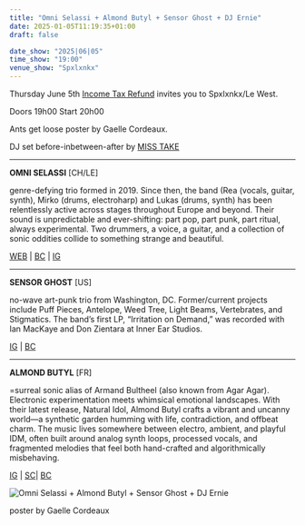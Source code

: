 ```yaml
---
title: "Omni Selassi + Almond Butyl + Sensor Ghost + DJ Ernie"
date: 2025-01-05T11:19:35+01:00
draft: false

date_show: "2025|06|05"
time_show: "19:00"
venue_show: "Spxlxnkx"
---
```


Thursday June 5th [Income Tax Refund](https://itritritr.netlify.app/upcoming/2025-06-05/) invites you to Spxlxnkx/Le West.

Doors 19h00
Start 20h00

Ants get loose poster by Gaelle Cordeaux.

DJ set before-inbetween-after by [MISS TAKE](https://soundcloud.com/mizz_take)

---

**OMNI SELASSI** [CH/LE]

genre-defying trio formed in 2019. Since then, the band (Rea (vocals, guitar, synth), Mirko (drums, electroharp) and Lukas (drums, synth) has been relentlessly active across stages throughout Europe and beyond. Their sound is unpredictable and ever-shifting: part pop, part punk, part ritual, always experimental. Two drummers, a voice, a guitar, and a collection of sonic oddities collide to something strange and beautiful.

[WEB](http://omniselassi.com/) | [BC](http://omniselassi.bandcamp.com/) | [IG](http://instagram.com/omniselassi)

---

**SENSOR GHOST** [US]

no-wave art-punk trio from Washington, DC. Former/current projects include Puff Pieces, Antelope, Weed Tree, Light Beams, Vertebrates, and Stigmatics. The band’s first LP, “Irritation on Demand,” was recorded with Ian MacKaye and Don Zientara at Inner Ear Studios.

[IG](http://instagram.com/sensor.ghost) | [BC](http://sensorghost.bandcamp.com/)

---

**ALMOND BUTYL** [FR]

=surreal sonic alias of Armand Bultheel (also known from Agar Agar). Electronic experimentation meets whimsical emotional landscapes. With their latest release, Natural Idol, Almond Butyl crafts a vibrant and uncanny world—a synthetic garden humming with life, contradiction, and offbeat charm.
The music lives somewhere between electro, ambient, and playful IDM, often built around analog synth loops, processed vocals, and fragmented melodies that feel both hand-crafted and algorithmically misbehaving.

[IG](http://instagram.com/almond_butyl) | [SC](http://soundcloud.com/almond_butyl)| [BC](http://whitegardenn.bandcamp.com/album/natural-idol)

![Omni Selassi + Almond Butyl + Sensor Ghost + DJ Ernie](../../posters/2025-06-05.jpg)

poster by Gaelle Cordeaux

